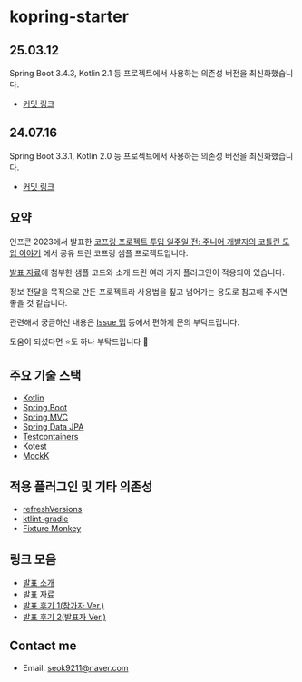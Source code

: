 # kopring-starter

## 25.03.12

Spring Boot 3.4.3, Kotlin 2.1 등 프로젝트에서 사용하는 의존성 버전을 최신화했습니다.

- [커밋 링크](https://github.com/doljae/kopring-starter/commit/04a9390cdeb974a7e051f1d2f024a9f46fe6e98c)


## 24.07.16

Spring Boot 3.3.1, Kotlin 2.0 등 프로젝트에서 사용하는 의존성 버전을 최신화했습니다.

- [커밋 링크](https://github.com/doljae/kopring-starter/commit/93ae808309cd098e864682e3609a91a101ffdf8a)

## 요약

인프콘 2023에서 발표한 [코프링 프로젝트 투입 일주일 전: 주니어 개발자의 코틀린 도입 이야기](https://www.inflearn.com/conf/infcon-2023/session-detail?id=765)
에서 공유 드린 코프링 샘플 프로젝트입니다.

[발표 자료](https://www.slideshare.net/SeokjaeLee11/ss-260040875)에 첨부한 샘플 코드와 소개 드린 여러 가지 플러그인이 적용되어 있습니다.

정보 전달을 목적으로 만든 프로젝트라 사용법을 짚고 넘어가는 용도로 참고해 주시면 좋을 것 같습니다.

관련해서 궁금하신 내용은 [Issue 탭](https://github.com/doljae/kopring-starter/issues) 등에서 편하게 문의 부탁드립니다.

도움이 되셨다면 ⭐️도 하나 부탁드립니다 🙂

## 주요 기술 스택

- [Kotlin](https://github.com/JetBrains/kotlin)
- [Spring Boot](https://github.com/spring-projects/spring-boot)
- [Spring MVC](https://github.com/spring-projects/spring-framework)
- [Spring Data JPA](https://github.com/spring-projects/spring-data-jpa)
- [Testcontainers](https://github.com/testcontainers/testcontainers-java)
- [Kotest](https://github.com/kotest/kotest)
- [MockK](https://github.com/mockk/mockk)

## 적용 플러그인 및 기타 의존성

- [refreshVersions](https://github.com/Splitties/refreshVersions)
- [ktlint-gradle](https://github.com/JLLeitschuh/ktlint-gradle)
- [Fixture Monkey](https://github.com/naver/fixture-monkey)

## 링크 모음

- [발표 소개](https://www.inflearn.com/conf/infcon-2023/session-detail?id=765)
- [발표 자료](https://www.slideshare.net/SeokjaeLee11/2023v6pdf-260129735)
- [발표 후기 1(참가자 Ver.)](https://doljae.tistory.com/320)
- [발표 후기 2(발표자 Ver.)](https://doljae.tistory.com/321)

## Contact me

- Email: seok9211@naver.com
